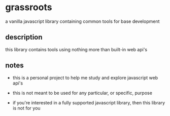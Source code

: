 # grassroots
a vanilla javascript library containing common tools for base development

## description
this library contains tools using nothing more than built-in web api's

## notes
- this is a personal project to help me study and explore javascript web api's

- this is not meant to be used for any particular, or specific, purpose

- if you're interested in a fully supported javascript library, then this library is not for you
